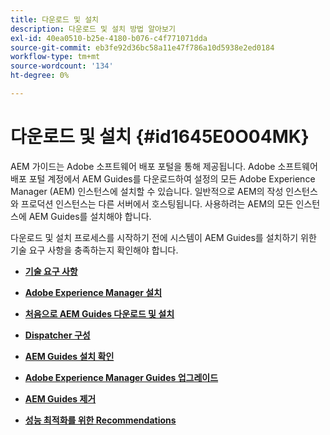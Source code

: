 ```yaml
---
title: 다운로드 및 설치
description: 다운로드 및 설치 방법 알아보기
exl-id: 40ea0510-b25e-4180-b076-c4f771071dda
source-git-commit: eb3fe92d36bc58a11e47f786a10d5938e2ed0184
workflow-type: tm+mt
source-wordcount: '134'
ht-degree: 0%

---
```


# 다운로드 및 설치 {#id1645E0O04MK}

AEM 가이드는 Adobe 소프트웨어 배포 포털을 통해 제공됩니다. Adobe 소프트웨어 배포 포털 계정에서 AEM Guides를 다운로드하여 설정의 모든 Adobe Experience Manager \(AEM\) 인스턴스에 설치할 수 있습니다. 일반적으로 AEM의 작성 인스턴스와 프로덕션 인스턴스는 다른 서버에서 호스팅됩니다. 사용하려는 AEM의 모든 인스턴스에 AEM Guides를 설치해야 합니다.

다운로드 및 설치 프로세스를 시작하기 전에 시스템이 AEM Guides를 설치하기 위한 기술 요구 사항을 충족하는지 확인해야 합니다.

- **[기술 요구 사항](download-install-technical-requirements.md)**

- **[Adobe Experience Manager 설치](download-install-aem.md)**

- **[처음으로 AEM Guides 다운로드 및 설치](download-install-aemg-first-time.md)**

- **[Dispatcher 구성](download-install-configure-dispatcher.md)**

- **[AEM Guides 설치 확인](download-install-verify-aemg-installation.md)**

- **[Adobe Experience Manager Guides 업그레이드](upgrade-xml-documentation.md)**

- **[AEM Guides 제거](download-install-unistall-aemg.md)**

- **[성능 최적화를 위한 Recommendations](download-install-recommend-perf-optimiz.md)**
